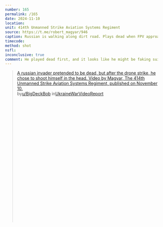 ```yaml
---
number: 165
permalink: /165
date: 2024-11-10
location: 
unit: 414th Unmanned Strike Aviation Systems Regiment
source: https://t.me/robert_magyar/946
caption: Russian is walking along dirt road. Plays dead when FPV approaches but is struck anyway, although it doesn't explode immediately. He rolls onto his back and shoots himself
timecode: 
method: shot
nsfl: 
inconclusive: true
comment: He played dead first, and it looks like he might be faking suicide, too.
---
```

<blockquote class="reddit-embed-bq" style="height:500px" data-embed-height="579"><a href="https://www.reddit.com/r/UkraineWarVideoReport/comments/1gobl6z/a_russian_invader_pretended_to_be_dead_but_after/">A russian invader pretended to be dead, but after the drone strike, he chose to shoot himself in the head. Video by Magyar, The 414th Unmanned Strike Aviation Systems Regiment, published on November 10.</a><br> by<a href="https://www.reddit.com/user/BigDeckBob/">u/BigDeckBob</a> in<a href="https://www.reddit.com/r/UkraineWarVideoReport/">UkraineWarVideoReport</a></blockquote><script async="" src="https://embed.reddit.com/widgets.js" charset="UTF-8"></script>